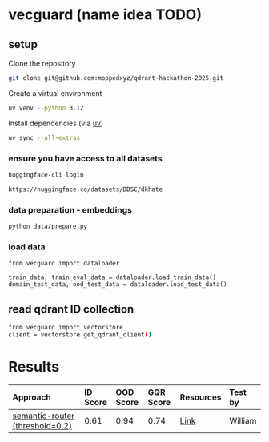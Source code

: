 # vecguard (name idea TODO)

## setup

Clone the repository
```bash
git clone git@github.com:moppedxyz/qdrant-hackathon-2025.git
```

Create a virtual environment
```bash
uv venv --python 3.12
```

Install dependencies (via [uv](https://docs.astral.sh/uv/getting-started/installation/))
```bash
uv sync --all-extras
```

### ensure you have access to all datasets

```bash 
huggingface-cli login
```

```bash
https://huggingface.co/datasets/DDSC/dkhate
```


### data preparation - embeddings

```bash
python data/prepare.py
```

### load data

```
from vecguard import dataloader

train_data, train_eval_data = dataloader.load_train_data()
domain_test_data, ood_test_data = dataloader.load_test_data()
```

## read qdrant ID collection
```bash
from vecguard import vectorstore
client = vectorstore.get_qdrant_client()
```


# Results

| Approach | ID Score | OOD Score | GQR Score | Resources |  Test by |
| :--- | :--- | :--- | :--- | :--- | :--- |
| [semantic-router (threshold=0.2)](https://github.com/aurelio-labs/semantic-router) | 0.61 | 0.94 |  0.74 |[Link](https://github.com/aurelio-labs/semantic-router) | William |
